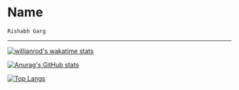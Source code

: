 # Name

`Rishabh Garg`

---

[![willianrod's wakatime stats](https://github-readme-stats.vercel.app/api/wakatime?username=rishabhgargdps&theme=algolia)](https://github.com/anuraghazra/github-readme-stats)

[![Anurag's GitHub stats](https://github-readme-stats.vercel.app/api?username=rishabhgargdps&count_private=true&show_icons=true&theme=algolia)](https://github.com/anuraghazra/github-readme-stats)

[![Top Langs](https://github-readme-stats.vercel.app/api/top-langs/?username=rishabhgargdps&langs_count=30&theme=algolia)](https://github.com/anuraghazra/github-readme-stats)
